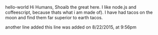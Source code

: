 hello-world
Hi Humans,
Shoaib the great here. I like node.js and coffeescript, because thats what i am made of).
I have had tacos on the moon and find them far superior to earth tacos.

another line added
this line was added on 8/22/2015, at 9:56pm
